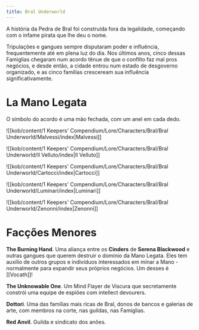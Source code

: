 ```yaml
---
title: Bral Underworld
---
```

A história da Pedra de Bral foi construída fora da legalidade, começando com o infame pirata que lhe deu o nome. 

Tripulações e gangues sempre disputaram poder e influência, frequentemente até em plena luz do dia. Nos últimos anos, cinco dessas Famiglias chegaram num acordo tênue de que o conflito faz mal pros negócios, e desde então, a cidade entrou num estado de desgoverno organizado, e as cinco famílias cresceream sua influência significativamente. 

# La Mano Legata
O símbolo do acordo é uma mão fechada, com um anel em cada dedo. 

![[kob/content/1 Keepers' Compendium/Lore/Characters/Bral/Bral Underworld/Malvessi/index|Malvessi]]

![[kob/content/1 Keepers' Compendium/Lore/Characters/Bral/Bral Underworld/Il Velluto/index|Il Velluto]]

![[kob/content/1 Keepers' Compendium/Lore/Characters/Bral/Bral Underworld/Cartocci/index|Cartocci]]

![[kob/content/1 Keepers' Compendium/Lore/Characters/Bral/Bral Underworld/Luminari/index|Luminari]]

![[kob/content/1 Keepers' Compendium/Lore/Characters/Bral/Bral Underworld/Zenonni/index|Zenonni]]


# Facções Menores

**The Burning Hand**. Uma aliança entre os **Cinders** de **Serena Blackwood** e outras gangues que querem destruir o domínio da Mano Legata. 
Eles tem auxílio de outros grupos e indivíduos interessados em minar a Mano - normalmente para expandir seus próprios negócios. Um desses é [[Vocath]]! 

**The Unknowable One**. Um Mind Flayer de Viscura que secretamente constrói uma equipe de espiões com intellect devourers.

**Dottori**. Uma das famílias mais ricas de Bral, donos de bancos e galerias de arte, com membros na corte, nas guildas, nas Famiglias. 

**Red Anvil**. Guilda e sindicato dos anões. 

